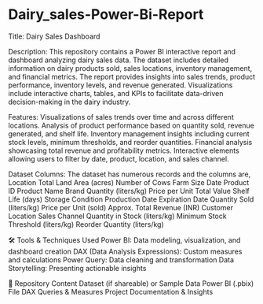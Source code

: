 # Dairy_sales-Power-Bi-Report

Title: Dairy Sales Dashboard

Description: This repository contains a Power BI interactive report and dashboard analyzing dairy sales data. The dataset includes detailed information on dairy products sold, sales locations, inventory management, and financial metrics. The report provides insights into sales trends, product performance, inventory levels, and revenue generated. Visualizations include interactive charts, tables, and KPIs to facilitate data-driven decision-making in the dairy industry.

Features:
Visualizations of sales trends over time and across different locations.
Analysis of product performance based on quantity sold, revenue generated, and shelf life.
Inventory management insights including current stock levels, minimum thresholds, and reorder quantities.
Financial analysis showcasing total revenue and profitability metrics.
Interactive elements allowing users to filter by date, product, location, and sales channel.

Dataset Columns: The dataset has numerous records and the columns are,
Location
Total Land Area (acres)
Number of Cows
Farm Size
Date
Product ID
Product Name
Brand
Quantity (liters/kg)
Price per Unit
Total Value
Shelf Life (days)
Storage Condition
Production Date
Expiration Date
Quantity Sold (liters/kg)
Price per Unit (sold)
Approx. Total Revenue (INR)
Customer Location
Sales Channel
Quantity in Stock (liters/kg)
Minimum Stock Threshold (liters/kg)
Reorder Quantity (liters/kg)

🛠️ Tools & Techniques Used
Power BI: Data modeling, visualization, and dashboard creation
DAX (Data Analysis Expressions): Custom measures and calculations
Power Query: Data cleaning and transformation
Data Storytelling: Presenting actionable insights

🔗 Repository Content
Dataset (if shareable) or Sample Data
Power BI (.pbix) File
DAX Queries & Measures
Project Documentation & Insights
